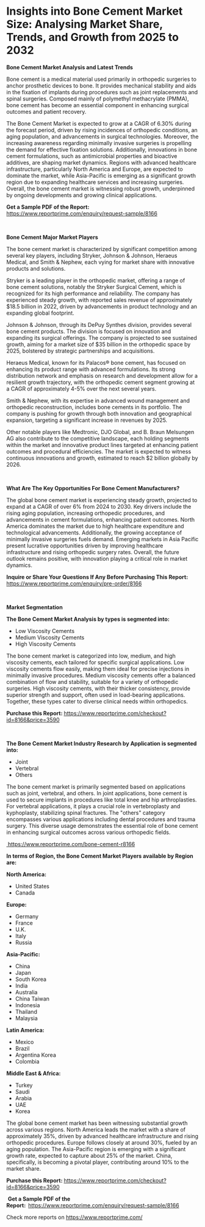 <p><h1>Insights into Bone Cement Market Size: Analysing Market Share, Trends, and Growth from 2025 to 2032</h1></p><p><strong>Bone Cement Market Analysis and Latest Trends</strong></p>
<p><p>Bone cement is a medical material used primarily in orthopedic surgeries to anchor prosthetic devices to bone. It provides mechanical stability and aids in the fixation of implants during procedures such as joint replacements and spinal surgeries. Composed mainly of polymethyl methacrylate (PMMA), bone cement has become an essential component in enhancing surgical outcomes and patient recovery.</p><p>The Bone Cement Market is expected to grow at a CAGR of 6.30% during the forecast period, driven by rising incidences of orthopedic conditions, an aging population, and advancements in surgical technologies. Moreover, the increasing awareness regarding minimally invasive surgeries is propelling the demand for effective fixation solutions. Additionally, innovations in bone cement formulations, such as antimicrobial properties and bioactive additives, are shaping market dynamics. Regions with advanced healthcare infrastructure, particularly North America and Europe, are expected to dominate the market, while Asia-Pacific is emerging as a significant growth region due to expanding healthcare services and increasing surgeries. Overall, the bone cement market is witnessing robust growth, underpinned by ongoing developments and growing clinical applications.</p></p>
<p><strong>Get a Sample PDF of the Report:&nbsp;</strong> <a href="https://www.reportprime.com/enquiry/request-sample/8166?utm_campaign=3058&utm_medium=2&utm_source=Github&utm_content=ia&utm_term=19032025&utm_id=bone-cement">https://www.reportprime.com/enquiry/request-sample/8166</a></p>
<p>&nbsp;</p>
<p><strong>Bone Cement Major Market Players</strong></p>
<p><p>The bone cement market is characterized by significant competition among several key players, including Stryker, Johnson & Johnson, Heraeus Medical, and Smith & Nephew, each vying for market share with innovative products and solutions.</p><p>Stryker is a leading player in the orthopedic market, offering a range of bone cement solutions, notably the Stryker Surgical Cement, which is recognized for its high performance and reliability. The company has experienced steady growth, with reported sales revenue of approximately $18.5 billion in 2022, driven by advancements in product technology and an expanding global footprint.</p><p>Johnson & Johnson, through its DePuy Synthes division, provides several bone cement products. The division is focused on innovation and expanding its surgical offerings. The company is projected to see sustained growth, aiming for a market size of $35 billion in the orthopedic space by 2025, bolstered by strategic partnerships and acquisitions.</p><p>Heraeus Medical, known for its Palacos® bone cement, has focused on enhancing its product range with advanced formulations. Its strong distribution network and emphasis on research and development allow for a resilient growth trajectory, with the orthopedic cement segment growing at a CAGR of approximately 4-5% over the next several years.</p><p>Smith & Nephew, with its expertise in advanced wound management and orthopedic reconstruction, includes bone cements in its portfolio. The company is pushing for growth through both innovation and geographical expansion, targeting a significant increase in revenues by 2025.</p><p>Other notable players like Medtronic, DJO Global, and B. Braun Melsungen AG also contribute to the competitive landscape, each holding segments within the market and innovative product lines targeted at enhancing patient outcomes and procedural efficiencies. The market is expected to witness continuous innovations and growth, estimated to reach $2 billion globally by 2026.</p></p>
<p>&nbsp;</p>
<p><strong>What Are The Key Opportunities For Bone Cement Manufacturers?</strong></p>
<p><p>The global bone cement market is experiencing steady growth, projected to expand at a CAGR of over 6% from 2024 to 2030. Key drivers include the rising aging population, increasing orthopedic procedures, and advancements in cement formulations, enhancing patient outcomes. North America dominates the market due to high healthcare expenditure and technological advancements. Additionally, the growing acceptance of minimally invasive surgeries fuels demand. Emerging markets in Asia Pacific present lucrative opportunities driven by improving healthcare infrastructure and rising orthopedic surgery rates. Overall, the future outlook remains positive, with innovation playing a critical role in market dynamics.</p></p>
<p><strong>Inquire or Share Your Questions If Any Before Purchasing This Report:</strong> <a href="https://www.reportprime.com/enquiry/pre-order/8166?utm_campaign=3058&utm_medium=2&utm_source=Github&utm_content=ia&utm_term=19032025&utm_id=bone-cement">https://www.reportprime.com/enquiry/pre-order/8166</a></p>
<p>&nbsp;</p>
<p><strong>Market Segmentation</strong></p>
<p><strong>The Bone Cement Market Analysis by types is segmented into:</strong></p>
<p><ul><li>Low Viscosity Cements</li><li>Medium Viscosity Cements</li><li>High Viscosity Cements</li></ul></p>
<p><p>The bone cement market is categorized into low, medium, and high viscosity cements, each tailored for specific surgical applications. Low viscosity cements flow easily, making them ideal for precise injections in minimally invasive procedures. Medium viscosity cements offer a balanced combination of flow and stability, suitable for a variety of orthopedic surgeries. High viscosity cements, with their thicker consistency, provide superior strength and support, often used in load-bearing applications. Together, these types cater to diverse clinical needs within orthopedics.</p></p>
<p><strong>Purchase this Report:&nbsp;</strong><a href="https://www.reportprime.com/checkout?id=8166&price=3590&utm_campaign=3058&utm_medium=2&utm_source=Github&utm_content=ia&utm_term=19032025&utm_id=bone-cement">https://www.reportprime.com/checkout?id=8166&price=3590</a></p>
<p>&nbsp;</p>
<p><strong>The Bone Cement Market Industry Research by Application is segmented into:</strong></p>
<p><ul><li>Joint</li><li>Vertebral</li><li>Others</li></ul></p>
<p><p>The bone cement market is primarily segmented based on applications such as joint, vertebral, and others. In joint applications, bone cement is used to secure implants in procedures like total knee and hip arthroplasties. For vertebral applications, it plays a crucial role in vertebroplasty and kyphoplasty, stabilizing spinal fractures. The "others" category encompasses various applications including dental procedures and trauma surgery. This diverse usage demonstrates the essential role of bone cement in enhancing surgical outcomes across various orthopedic fields.</p></p>
<p><a href="https://www.reportprime.com/bone-cement-r8166?utm_campaign=3058&utm_medium=2&utm_source=Github&utm_content=ia&utm_term=19032025&utm_id=bone-cement">&nbsp;https://www.reportprime.com/bone-cement-r8166</a></p>
<p><strong>In terms of Region, the Bone Cement Market Players available by Region are:</strong></p>
<p>
    <p> <strong> North America: </strong>
        <ul>
            <li>United States</li>
            <li>Canada</li>
        </ul>
        </p> 
    <p> <strong> Europe: </strong>
        <ul>
            <li>Germany</li>
            <li>France</li>
            <li>U.K.</li>
            <li>Italy</li>
            <li>Russia</li>
        </ul>
        </p> 
    <p> <strong> Asia-Pacific: </strong>
        <ul>
            <li>China</li>
            <li>Japan</li>
            <li>South Korea</li>
            <li>India</li>
            <li>Australia</li>
            <li>China Taiwan</li>
            <li>Indonesia</li>
            <li>Thailand</li>
            <li>Malaysia</li>
        </ul>
        </p> 
    <p> <strong> Latin America: </strong>
        <ul>
            <li>Mexico</li>
            <li>Brazil</li>
            <li>Argentina Korea</li>
            <li>Colombia</li>
        </ul>
        </p> 
    <p> <strong> Middle East & Africa: </strong>
        <ul>
            <li>Turkey</li>
            <li>Saudi</li>
            <li>Arabia</li>
            <li>UAE</li>
            <li>Korea</li>
        </ul>
    </p>
    </p>
<p><p>The global bone cement market has been witnessing substantial growth across various regions. North America leads the market with a share of approximately 35%, driven by advanced healthcare infrastructure and rising orthopedic procedures. Europe follows closely at around 30%, fueled by an aging population. The Asia-Pacific region is emerging with a significant growth rate, expected to capture about 25% of the market. China, specifically, is becoming a pivotal player, contributing around 10% to the market share.</p></p>
<p><strong>Purchase this Report: </strong><a href="https://www.reportprime.com/checkout?id=8166&price=3590&utm_campaign=3058&utm_medium=2&utm_source=Github&utm_content=ia&utm_term=19032025&utm_id=bone-cement">https://www.reportprime.com/checkout?id=8166&price=3590</a></p>
<p>&nbsp;<strong>Get a Sample PDF of the Report:&nbsp;&nbsp;</strong><a href="https://www.reportprime.com/enquiry/request-sample/8166?utm_campaign=3058&utm_medium=2&utm_source=Github&utm_content=ia&utm_term=19032025&utm_id=bone-cement">https://www.reportprime.com/enquiry/request-sample/8166</a></p>
<p><strong></strong></p>
<p>Check more reports on <a href="https://www.reportprime.com/?utm_campaign=3058&utm_medium=2&utm_source=Github&utm_content=ia&utm_term=19032025&utm_id=bone-cement">https://www.reportprime.com/</a></p>